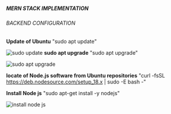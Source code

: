 ##### MERN STACK IMPLEMENTATION
###### BACKEND CONFIGURATION
**Update of Ubuntu** "sudo apt update"

![sudo update](https://user-images.githubusercontent.com/90611657/193079892-2da2c8c6-d7f2-437b-bac3-87d3d23f072f.JPG)
**sudo apt upgrade** "sudo apt upgrade"

![sudo apt upgrade](https://user-images.githubusercontent.com/90611657/193080578-3d0b1c51-c0e7-4b72-bcad-a850519da0c3.JPG)

**locate of Node.js software from Ubuntu repositories**  "curl -fsSL https://deb.nodesource.com/setup_18.x | sudo -E bash -"

**Install Node js** "sudo apt-get install -y nodejs"

![install node js](https://user-images.githubusercontent.com/90611657/193082699-aeb7b453-d064-47f7-a55e-31a9230f3bca.JPG)
